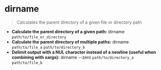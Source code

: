 # dirname
> Calculates the parent directory of a given file or directory path
- **Calculate the parent directory of a given path:**
dirname `path/to/file_or_directory`
- **Calculate the parent directory of multiple paths:**
dirname `path/to/file_a` `path/to/directory_b`
- **Delimit output with a NUL character instead of a newline (useful when combining with xargs):**
dirname --zero `path/to/directory_a` `path/to/file_b`
